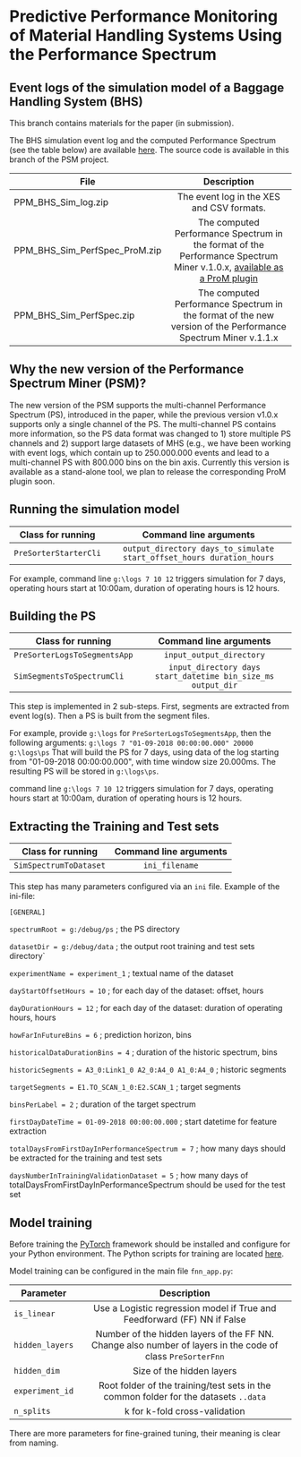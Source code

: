 # Predictive Performance Monitoring of Material Handling Systems Using the Performance Spectrum

## Event logs of the simulation model of a Baggage Handling System (BHS)

This branch contains materials for the paper (in submission). 

The BHS simulation event log and the computed Performance Spectrum (see the table below) are available [here](https://www.dropbox.com/sh/ueu5r2o5yg34ezk/AADmDbnVxgxsShVxhlHBWNQja?dl=0).
The source code is available in this branch of the PSM project.


| File        | Description     | 
| ------------- |:-------------:|
| PPM_BHS_Sim_log.zip     | The event log in the XES and CSV formats. |
| PPM_BHS_Sim_PerfSpec_ProM.zip     | The computed Performance Spectrum in the format of the Performance Spectrum Miner  v.1.0.x, [available as a ProM plugin](https://github.com/processmining-in-logistics/psm) |
| PPM_BHS_Sim_PerfSpec.zip     | The computed Performance Spectrum in the format of the new version of the Performance Spectrum Miner  v.1.1.x |

## Why the new version of the Performance Spectrum Miner (PSM)?

The new version of the PSM supports the multi-channel Performance Spectrum (PS), introduced in the paper, while the previous version v1.0.x supports only a single channel of the PS. The multi-channel PS contains more information, so the PS data format was changed to 1) store multiple PS channels and 2) support large datasets of MHS (e.g., we have been working with event logs, which contain up to 250.000.000 events and lead to a multi-channel PS with 800.000 bins on the bin axis. Currently this version is available as a stand-alone tool, we plan to release the corresponding ProM plugin soon.

## Running the simulation model

|Class for running | Command line arguments|
| ------------- |:-------------:|
|`PreSorterStarterCli`| `output_directory days_to_simulate start_offset_hours duration_hours` |

For example, command line `g:\logs 7 10 12` triggers simulation for 7 days, operating hours start at 10:00am, duration of operating hours is 12 hours.

## Building the PS

|Class for running | Command line arguments|
| ------------- |:-------------:|
|`PreSorterLogsToSegmentsApp`| `input_output_directory` |
|`SimSegmentsToSpectrumCli`| `input_directory days start_datetime bin_size_ms output_dir` |

This step is implemented in 2 sub-steps. First, segments are extracted from event log(s). Then a PS is built from the segment files.

For example, provide `g:\logs` for `PreSorterLogsToSegmentsApp`, then the following arguments:
`g:\logs 7 "01-09-2018 00:00:00.000" 20000 g:\logs\ps`
That will build the PS for 7 days, using data of the log starting from "01-09-2018 00:00:00.000", with time window size 20.000ms. The resulting PS will be stored in `g:\logs\ps`.

command line `g:\logs 7 10 12` triggers simulation for 7 days, operating hours start at 10:00am, duration of operating hours is 12 hours.


## Extracting the Training and Test sets

|Class for running | Command line arguments|
| ------------- |:-------------:|
|`SimSpectrumToDataset`| `ini_filename` |

This step has many parameters configured via an `ini` file.
Example of the ini-file:

`[GENERAL]`

`spectrumRoot = g:/debug/ps`  ; the PS directory

`datasetDir = g:/debug/data`  ; the output root training and test sets directory`

`experimentName = experiment_1` ; textual name of the dataset

`dayStartOffsetHours = 10` ; for each day of the dataset: offset, hours

`dayDurationHours = 12` ; for each day of the dataset: duration of operating hours, hours

`howFarInFutureBins = 6`  ; prediction horizon, bins

`historicalDataDurationBins = 4`       ; duration of the historic spectrum, bins

`historicSegments = A3_0:Link1_0 A2_0:A4_0 A1_0:A4_0`  ; historic segments

`targetSegments = E1.TO_SCAN_1_0:E2.SCAN_1`	; target segments

`binsPerLabel = 2`   ; duration of the target spectrum

`firstDayDateTime = 01-09-2018 00:00:00.000` ; start datetime for feature extraction

`totalDaysFromFirstDayInPerformanceSpectrum = 7` ; how many days should be extracted for the training and test sets

`daysNumberInTrainingValidationDataset = 5` ; how many days of  totalDaysFromFirstDayInPerformanceSpectrum should be used for the test set

## Model training

Before training the [PyTorch](https://pytorch.org/) framework should be installed and configure for your Python environment. The Python scripts for training are located [here](https://github.com/processmining-in-logistics/psm/tree/ppm/ppm/ML).

Model training can be configured in the main file `fnn_app.py`:

|Parameter | Description|
| ------------- |:-------------:|
|`is_linear`| Use a Logistic regression model if True and Feedforward (FF) NN if False|
|`hidden_layers`| Number of the hidden layers of the FF NN. Change also number of layers in the code of class `PreSorterFnn`|
|`hidden_dim`| Size of the hidden layers|
|`experiment_id`| Root folder of the training/test sets in the common folder for the datasets `..data`|
|`n_splits`| k for k-fold cross-validation|

There are more parameters for fine-grained tuning, their meaning is clear from naming.






